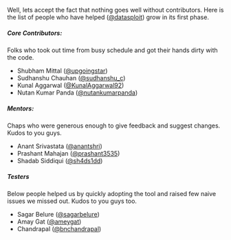 Well, lets accept the fact that nothing goes well without contributors. Here is the list of people who have helped  ([@datasploit](https://twitter.com/datasploit)) grow in its first phase. 

##### Core Contributors:
Folks who took out time from busy schedule and got their hands dirty with the code.
* Shubham Mittal ([@upgoingstar](https://twitter.com/upgoingstar))
* Sudhanshu Chauhan ([@sudhanshu_c](https://twitter.com/sudhanshu_c))
* Kunal Aggarwal ([@KunalAggarwal92](https://twitter.com/KunalAggarwal92))
* Nutan Kumar Panda ([@nutankumarpanda](https://twitter.com/nutankumarpanda))

##### Mentors:
Chaps who were generous enough to give feedback and suggest changes. Kudos to you guys. 
* Anant Srivastata ([@anantshri](https://twitter.com/anantshri))
* Prashant Mahajan ([@prashant3535](https://twitter.com/prashant3535))
* Shadab Siddiqui ([@sh4ds1dd](https://twitter.com/sh4ds1dd))

##### Testers
Below people helped us by quickly adopting the tool and raised few naive issues we missed out. Kudos to you guys too. 
* Sagar Belure ([@sagarbelure](https://twitter.com/sagarbelure))
* Amay Gat ([@ameygat](https://twitter.com/ameygat))
* Chandrapal ([@bnchandrapal](https://twitter.com/bnchandrapal))
